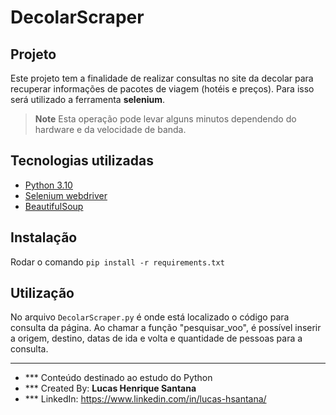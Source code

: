 # DecolarScraper

## Projeto
Este projeto tem a finalidade de realizar consultas no site da decolar para recuperar informações de pacotes de viagem (hotéis e preços). Para isso será utilizado a ferramenta **selenium**.

> **Note**
> Esta operação pode levar alguns minutos dependendo do hardware e da velocidade de banda.

## Tecnologias utilizadas
- [Python 3.10](https://www.python.org/)
- [Selenium webdriver](https://www.selenium.dev/documentation/webdriver/)
- [BeautifulSoup](https://beautiful-soup-4.readthedocs.io/en/latest/)

## Instalação
Rodar o comando `pip install -r requirements.txt`

## Utilização
No arquivo `DecolarScraper.py` é onde está localizado o código para consulta da página. Ao chamar a função "pesquisar_voo", é possível inserir a origem, destino, datas de ida e volta e quantidade de pessoas para a consulta.


---

- *** Conteúdo destinado ao estudo do Python
- *** Created By: **Lucas Henrique Santana**
- *** LinkedIn: https://www.linkedin.com/in/lucas-hsantana/
